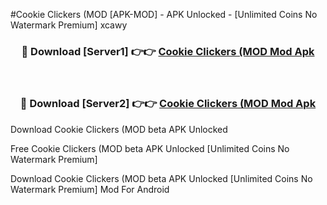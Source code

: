 #Cookie Clickers (MOD [APK-MOD] - APK Unlocked - [Unlimited Coins No Watermark Premium] xcawy



<div align="center">

<h3>🔴 Download [Server1] 👉👉 <a href="https://momento.my/?title=Cookie_Clickers_(MOD">Cookie Clickers (MOD Mod Apk</a></h3><br>

<h3>🔴 Download [Server2] 👉👉 <a href="https://momento.my/?title=Cookie_Clickers_(MOD">Cookie Clickers (MOD Mod Apk</a></h3>
</div>



Download Cookie Clickers (MOD beta APK Unlocked

Free Cookie Clickers (MOD beta APK Unlocked [Unlimited Coins No Watermark Premium]

Download Cookie Clickers (MOD beta APK Unlocked [Unlimited Coins No Watermark Premium] Mod For Android
